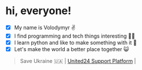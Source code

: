 # hi, everyone!
- [x] My name is Volodymyr ✌️
- [x] I find programming and tech things interesting 👨‍💻
- [x] I learn python and like to make something with it 🐍
- [x] Let's make the world a better place together 😺
> Save Ukraine 🇺🇦 | [United24 Support Platform](https://u24.gov.ua/) |
